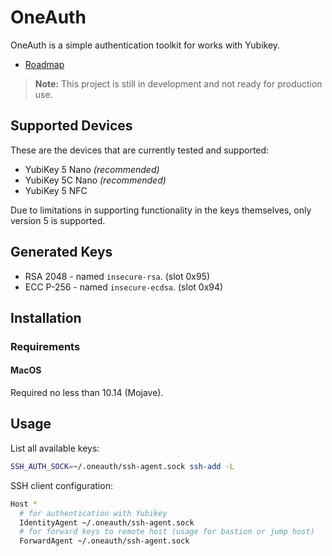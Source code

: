 # OneAuth

OneAuth is a simple authentication toolkit for works with Yubikey.

* [Roadmap](docs/roadmap.md)

> **Note:**
> This project is still in development and not ready for production use.

## Supported Devices

These are the devices that are currently tested and supported:

* YubiKey 5 Nano *(recommended)*
* YubiKey 5C Nano *(recommended)*
* YubiKey 5 NFC

Due to limitations in supporting functionality in the keys themselves, only version 5 is supported.

## Generated Keys

* RSA 2048 - named `insecure-rsa`. (slot 0x95)
* ECC P-256 - named `insecure-ecdsa`. (slot 0x94)

## Installation

### Requirements

#### MacOS

Required no less than 10.14 (Mojave).

## Usage

List all available keys:

```bash
SSH_AUTH_SOCK=~/.oneauth/ssh-agent.sock ssh-add -L
```

SSH client configuration:

```bash
Host *
  # for authentication with Yubikey
  IdentityAgent ~/.oneauth/ssh-agent.sock
  # for forward keys to remote host (usage for bastion or jump host)
  ForwardAgent ~/.oneauth/ssh-agent.sock
```
